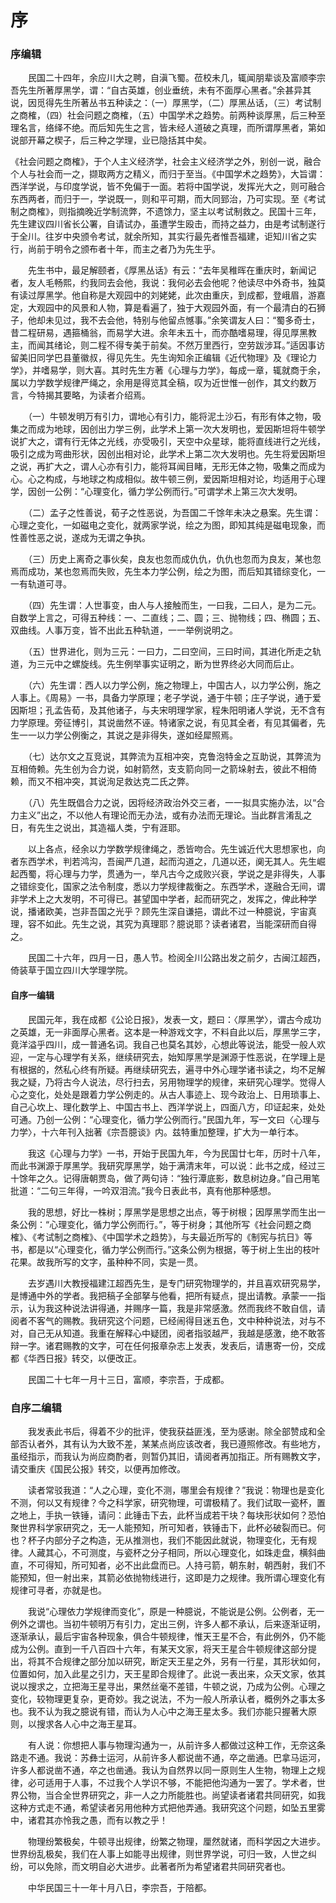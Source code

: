 # 序

### 序编辑

　　民国二十四年，余应川大之聘，自滇飞蜀。莅校未几，辄闻朋辈谈及富顺李宗吾先生所著厚黑学，谓：“自古英雄，创业垂统，未有不面厚心黑者。”余甚异其说，因觅得先生所著丛书五种读之：（一）厚黑学，（二）厚黑丛话，（三）考试制之商榷，（四）社会问题之商榷，（五）中国学术之趋势。前两种谈厚黑，后三种至理名言，络绎不绝。而后知先生之言，皆未经人道破之真理，而所谓厚黑者，第如说部开幕之楔子，后三种之学理，业已隐括其中矣。

《社会问题之商榷》，于个人主义经济学，社会主义经济学之外，别创一说，融合个人与社会而一之，撷取两方之精义，而归于至当。《中国学术之趋势》，大旨谓：西洋学说，与印度学说，皆不免偏于一面。若将中国学说，发挥光大之，则可融合东西两者，而归于一，学说既一，则和平可期，而大同郅治，乃可实现。至《考试制之商榷》，则指摘晚近学制流弊，不遗馀力，坚主以考试制救之。民国十三年，先生建议四川省长公署，自请试办，虽遭学生殴击，而持之益力，由是考试制遂行于全川。往岁中央颁令考试，就余所知，其实行最先者惟吾福建，讵知川省之实行，尚前于明令之颁布者十年，而主之者乃为先生乎。

　　先生书中，最足解颐者，《厚黑丛话》有云：“去年吴稚晖在重庆时，新闻记者，友人毛畅熙，约我同去会他，我说：我何必去会他呢？他读尽中外奇书，独莫有读过厚黑学。他自称是大观园中的刘姥姥，此次由重庆，到成都，登峨眉，游嘉定，大观园中的风景和人物，算是看遍了，独于大观园外面，有一个最清白的石狮子，他却未见过，我不去会他，特别与他留点憾事。”余笑谓友人曰：“蜀多奇士，昔二程研易，遇箍桶翁，而易学大进。余年未五十，而亦酷嗜易理，得见厚黑教主，而闻其绪论，则二程不得专美于前矣。不然万里西行，空劳跋涉耳。”适因事访留美旧同学巴县董徽叔，得见先生。先生询知余正编辑《近代物理》及《理论力学》，并嗜易学，则大喜。其时先生方著《心理与力学》，每成一章，辄就商于余，属以力学数学规律严绳之，余用是得览其全稿，叹为近世惟一创作，其文约数万言，今特揭其要略，为读者介绍焉。

　　（一）牛顿发明万有引力，谓地心有引力，能将泥土沙石，有形有体之物，吸集之而成为地球，因创出力学三例，此学术上第一次大发明也，爱因斯坦将牛顿学说扩大之，谓有行无体之光线，亦受吸引，天空中众星球，能将直线进行之光线，吸引之成为弯曲形状，因创出相对论，此学术上第二次大发明也。先生将爱因斯坦之说，再扩大之，谓人心亦有引力，能将耳闻目睹，无形无体之物，吸集之而成为心。心之构成，与地球之构成相似。故牛顿三例，爱因斯坦相对论，均适用于心理学，因创一公例：“心理变化，循力学公例而行。”可谓学术上第三次大发明。

　　（二）孟子之性善说，荀子之性恶说，为吾国二千馀年未决之悬案。先生谓：心理之变化，一如磁电之变化，就两家学说，绘之为图，即知其纯是磁电现象，而性善性恶之说，遂成为无谓之争执。

　　（三）历史上离奇之事伙矣，良友也忽而成仇仇，仇仇也忽而为良友，某也忽焉而成功，某也忽焉而失败，先生本力学公例，绘之为图，而后知其错综变化，一一有轨道可寻。

　　（四）先生谓：人世事变，由人与人接触而生，一曰我，二曰人，是为二元。自数学上言之，可得五种线：一、二直线；二、圆；三、抛物线；四、椭圆；五、双曲线。人事万变，皆不出此五种轨道，一一举例说明之。

　　（五）世界进化，则为三元：一曰力，二曰空间，三曰时间，其进化所走之轨道，为三元中之螺旋线。先生例举事实证明之，断为世界终必大同而后止。

　　（六）先生谓：西人以力学公例，施之物理上，中国古人，以力学公例，施之人事上。《周易》一书，具备力学原理；老子学说，通于牛顿；庄子学说，通于爱因斯坦；孔孟告荀，及其他诸子，与夫宋明理学家，程朱阳明诸人学说，无不含有力学原理。旁征博引，其说凿然不诬。特诸家之说，有见其全者，有见其偏者，先生一一以力学公例衡之，其说之是非得失，遂如经犀照焉。

　　（七）达尔文之互竞说，其弊流为互相冲突，克鲁泡特金之互助说，其弊流为互相倚赖。先生创为合力说，如射箭然，支支箭向同一之箭垛射去，彼此不相倚赖，而又不相冲突，其说洵足救达克二氏之弊。

　　（八）先生既倡合力之说，因将经济政治外交三者，一一拟具实施办法，以“合力主义”出之，不以他人有理论而无办法，或有办法而无理论。当此群言淆乱之日，有先生之说出，其造福人类，宁有涯耶。

　　以上各点，经余以力学数学规律绳之，悉皆吻合。先生诚近代大思想家也，向者东西学术，判若鸿沟，吾闽严几道，起而沟道之，几道以还，阒无其人。先生崛起西蜀，将心理与力学，贯通为一，举凡古今之成败兴衰，学说之是非得失，人事之错综变化，国家之法令制度，悉以力学规律裁衡之。东西学术，遂融合无间，谓非学术上之大发明，不可得已。甚望国中学者，起而研究之，发挥之，俾此种学说，播诸欧美，岂非吾国之光乎？顾先生深自谦挹，谓此不过一种臆说，宇宙真理，容不如此。先生之说，其究为真理耶？臆说耶？读者诸君，当能深研而自得之。

　　民国二十六年，四月一日，愚人节。检阅全川公路出发之前夕，古闽江超西，倚装草于国立四川大学理学院。

#### 自序一编辑

　　民国元年，我在成都《公论日报》，发表一文，题曰：〈厚黑学〉，谓古今成功之英雄，无一非面厚心黑者。这本是一种游戏文字，不料自此以后，厚黑学三字，竟洋溢乎四川，成一普通名词。我自己也莫名其妙，心想此等说法，能受一般人欢迎，一定与心理学有关系，继续研究去，始知厚黑学是渊源于性恶说，在学理上是有根据的，然私心终有所疑。再继续研究去，遍寻中外心理学诸书读之，均不足解我之疑，乃将古今人说法，尽行扫去，另用物理学的规律，来研究心理学。觉得人心之变化，处处是跟着力学公例走的。从古人事迹上、现今政治上、日用琐事上、自己心坎上、理化数学上、中国古书上、西洋学说上，四面八方，印证起来，处处可通。乃创一公例：“心理变化，循力学公例而行。”民国九年，写一文曰〈心理与力学〉，十六年刊入拙著《宗吾臆谈》内。兹特重加整理，扩大为一单行本。

　　我这《心理与力学》一书，开始于民国九年，今为民国廿七年，历时十八年，而此书渊源于厚黑学。我研究厚黑学，始于满清末年，可以说：此书之成，经过三十馀年之久。记得唐朝贾岛，做了两句诗：“独行潭底影，数息树边身。”自己用笔批道：“二句三年得，一吟双泪流。”我今日表此书，真有他那种感想。

　　我的思想，好比一株树；厚黑学是思想之出点，等于树根；因厚黑学而生出一条公例：“心理变化，循力学公例而行。”，等于树身；其他所写《社会问题之商榷》、《考试制之商榷》、《中国学术之趋势》，与夫最近所写的《制宪与抗日》等书，都是以“心理变化，循力学公例而行。”这条公例为根据，等于树上生出的枝叶花果。故我所写的文字，虽种种不同，实是一贯。

　　去岁遇川大教授福建江超西先生，是专门研究物理学的，并且喜欢研究易学，是博通中外的学者。我把稿子全部拏与他看，把所有疑点，提出请教。承蒙一一指示，认为我这种说法讲得通，并赐序一篇，我是非常感激。然而我终不敢自信，请阅者不客气的赐教。我研究这个问题，已经闹得目迷五色，文中种种说法，对与不对，自己无从知道。我重在解释心中疑团，阅者指驳越严，我越是感激，绝不敢答辩一字。诸君赐教的文字，可在任何报章杂志上发表，发表后，请惠寄一份，交成都《华西日报》转交，以便改正。

　　民国二十七年一月十三日，富顺，李宗吾，于成都。

### 自序二编辑

　　我发表此书后，得着不少的批评，使我获益匪浅，至为感谢。除全部赞成和全部否认者外，其有认为大致不差，某某点尚应该改者，我已遵照修改。有些地方，虽经指示，而我认为尚应商酌者，则暂仍其旧，请阅者再加指正。所有赐教文字，请交重庆《国民公报》转交，以便再加修改。

　　读者常驳我道：“人之心理，变化不测，哪里会有规律？”我说：物理也是变化不测，何以又有规律？今之科学家，研究物理，可谓极精了。我们试取一瓷杯，置之地上，手执一铁锤，请问：此锤击下去，此杯当成若干块？每块形状如何？恐怕聚世界科学家研究之，无一人能预知，所可知者，铁锤击下，此杯必破裂而已。何也？杯子内部分子之构造，无从推测也，我们不能因此就说，物理变化，无有规律。人藏其心，不可测度，与瓷杯之分子相同，所以心理变化，如珠走盘，横斜曲直，不可得知，所可知者，必不出此盘而已。人持弓箭，朝东射，朝西射，我们不能预知，但一射出来，其箭必依抛物线进行，这即是力之规律。我所谓心理变化有规律可寻者，亦就是也。

　　我说“心理依力学规律而变化”，原是一种臆说，不能说是公例。公例者，无一例外之谓也。当初牛顿明万有引力，定出三例，许多人都不承认，后来逐渐证明，逐渐承认，最后宇宙各种现象，俱合牛顿规律，惟天王星不合，有此例外，仍不能成为公例。直到一千八百四十六年，有某天文家，将天王星合牛顿规律这部分提出，将其不合规律之部分加以研究，断定天王星之外，另有一行星，其形状如何，位置如何，加入此星之引力，天王星即合规律了。此说一表出来，众天文家，依其说以搜求之，立把海王星寻出，果然丝毫不差错，牛顿之说，乃成为公例。心理之变化，较物理更复杂，更奇妙。我之说法，不为一般人所承认者，概例外之事太多也。我不认为我之臆说有错，而认为人心中之海王星太多。我们亦能只握著大原则，以搜求各人心中之海王星耳。

　　有人说：你想把人事与物理沟通为一，从前许多人都做过这种工作，无奈这条路走不通。我说：苏彝士运河，从前许多人都说凿不通，卒之凿通。巴拿马运河，许多人都说凿不通，卒之也凿通。我认为自然界以同一原则生人生物，物理上之规律，必可适用于人事，不过我个人学识不够，不能把他沟通为一罢了。学术者，世界公物，当合全世界研究之，非一人之力所能胜也。尚望读者诸君共同研究，如我这种方式走不通，希望读者另用他种方式把他弄通。我研究这个问题，如坠五里雾中，诸君其亦怜我之愚，而有以教之乎！

　　物理纷繁极矣，牛顿寻出规律，纷繁之物理，厘然就诸，而科学因之大进步。世界纷乱极矣，我们在人事上如能寻出规律，则世界学说，可归一致，人世之纠纷，可以免除，而文明自必大进步。此著者所为希望诸君共同研究者也。

　　中华民国三十一年十月八日，李宗吾，于陪都。
